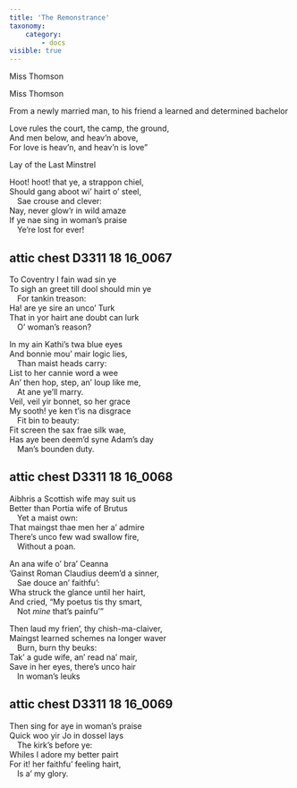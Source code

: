 ```yaml
---
title: 'The Remonstrance'
taxonomy:
    category:
        - docs
visible: true
---
```


<div class="author">Miss Thomson</div>

Miss Thomson

From a newly married man, to his friend a learned and determined bachelor

Love rules the court, the camp, the ground,  
And men below, and heav’n above,  
For love is heav’n, and heav’n is love”

Lay of the Last Minstrel

Hoot! hoot! that ye, a strappon chiel,  
Should gang aboot wi’ hairt o’ steel,  
&emsp;Sae crouse and clever:  
Nay, never glow’r in wild amaze  
If ye nae sing in woman’s praise  
&emsp;Ye’re lost for ever!

## attic chest  D3311 18 16_0067

To Coventry I fain wad sin ye  
To sigh an greet till dool should min ye  
&emsp;For tankin treason:  
Ha! are ye sire an unco’ Turk  
That in yor hairt ane doubt can lurk  
&emsp;O’ woman’s reason?

In my ain Kathi’s twa blue eyes  
And bonnie mou’ mair logic lies,  
&emsp;Than maist heads carry:  
List to her cannie word a wee  
An’ then hop, step, an’ loup like me,  
&emsp;At ane ye’ll marry.  
Veil, veil yir bonnet, so her grace  
My sooth! ye ken t’is na disgrace  
&emsp;Fit bin to beauty:  
Fit screen the sax frae silk wae,  
Has aye been deem’d syne Adam’s day  
&emsp;Man’s bounden duty.
&emsp;
## attic chest  D3311 18 16_0068

Aibhris a Scottish wife may suit us  
Better than Portia wife of Brutus  
&emsp;Yet a maist own:  
That maingst thae men her a’ admire  
There’s unco few wad swallow fire,  
&emsp;Without a poan.

An ana wife o’ bra’ Ceanna  
’Gainst Roman Claudius deem’d a sinner,  
&emsp;Sae douce an’ faithfu’:  
Wha struck the glance until her hairt,  
And cried, “My poetus tis thy smart,  
&emsp;Not *mine* that’s painfu’”

Then laud my frien’, thy chish-ma-claiver,  
Maingst learned schemes na longer waver  
&emsp;Burn, burn thy beuks:  
Tak’ a gude wife, an’ read na’ mair,  
Save in her eyes, there’s unco hair  
&emsp;In woman’s leuks

## attic chest  D3311 18 16_0069

Then sing for aye in woman’s praise  
Quick woo yir Jo in dossel lays  
&emsp;The kirk’s before ye:  
Whiles I adore my better pairt  
For it! her faithfu’ feeling hairt,  
&emsp;Is a’ my glory.